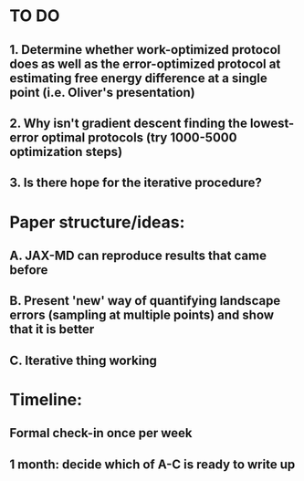# TO DO

## 1. Determine whether work-optimized protocol does as well as the error-optimized protocol at estimating free energy difference at a single point (i.e. Oliver's presentation)
## 2. Why isn't gradient descent finding the lowest-error optimal protocols (try 1000-5000 optimization steps) 
## 3. Is there hope for the iterative procedure?

# Paper structure/ideas:

## A. JAX-MD can reproduce results that came before
## B. Present 'new' way of quantifying landscape errors (sampling at multiple points) and show that it is better
## C. Iterative thing working

# Timeline:

## Formal check-in once per week
## 1 month: decide which of A-C is ready to write up
